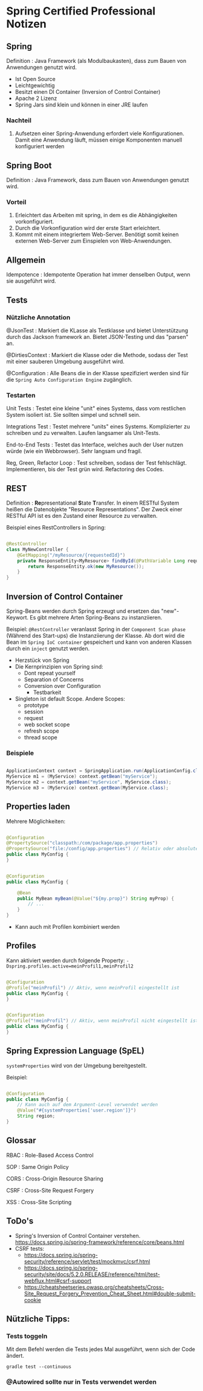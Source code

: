 # Spring Certified Professional Notizen

## Spring

Definition
: Java Framework (als Modulbaukasten), dass zum Bauen von Anwendungen genutzt wird.

- Ist Open Source
- Leichtgewichtig
- Besitzt einen DI Container (Inversion of Control Container)
- Apache 2 Lizenz
- Spring Jars sind klein und können in einer JRE laufen

### Nachteil

1. Aufsetzen einer Spring-Anwendung erfordert viele Konfigurationen. Damit eine Anwendung läuft, müssen einige
   Komponenten manuell konfiguriert werden

## Spring Boot

Definition
: Java Framework, dass zum Bauen von Anwendungen genutzt wird.

### Vorteil

1. Erleichtert das Arbeiten mit spring, in dem es die Abhängigkeiten vorkonfiguriert.
2. Durch die Vorkonfiguration wird der erste Start erleichtert.
3. Kommt mit einem integriertem Web-Server. Benötigt somit keinen externen Web-Server zum Einspielen von
   Web-Anwendungen.

## Allgemein

Idempotence
: Idempotente Operation hat immer denselben Output, wenn sie ausgeführt wird.

## Tests

### Nützliche Annotation

@JsonTest
: Markiert die KLasse als Testklasse und bietet Unterstützung durch das Jackson framework an. Bietet JSON-Testing und
das "parsen" an.

@DirtiesContext
: Markiert die Klasse oder die Methode, sodass der Test mit einer sauberen Umgebung ausgeführt wird.

@Configuration
: Alle Beans die in der Klasse spezifiziert werden sind für die `Spring Auto Configuration Engine` zugänglich.

### Testarten

Unit Tests
: Testet eine kleine "unit" eines Systems, dass vom restlichen System isoliert ist. Sie sollten simpel und schnell sein.

Integrations Test
: Testet mehrere "units" eines Systems. Komplizierter zu schreiben und zu verwalten. Laufen langsamer als Unit-Tests.

End-to-End Tests
: Testet das Interface, welches auch der User nutzen würde (wie ein Webbrowser). Sehr langsam und fragil.

Reg, Green, Refactor Loop
: Test schreiben, sodass der Test fehlschlägt. Implementieren, bis der Test grün wird. Refactoring des Codes.

## REST

Definition
: **Re**presentational **S**tate **T**ransfer. In einem RESTful System heißen die Datenobjekte "Resource
Representations". Der Zweck einer RESTful API ist es den Zustand einer Resource zu verwalten.

Beispiel eines RestControllers in Spring:

```java

@RestController
class MyNewController {
    @GetMapping("/myResource/{requestedId}")
    private ResponseEntity<MyResource> findById(@PathVariable Long requestedId) {
        return ResponseEntity.ok(new MyResource());
    }
}
```

## Inversion of Control Container

Spring-Beans werden durch Spring erzeugt und ersetzen das "new"-Keywort. Es gibt mehrere Arten Spring-Beans zu
instanziieren.

Beispiel:
`@RestController` veranlasst Spring in der `Component Scan phase` (Während des Start-ups) die Instanziierung der Klasse.
Ab dort wird die Bean im `Spring IoC container` gespeichert und kann von anderen Klassen durch ein `inject` genutzt
werden.

- Herzstück von Spring
- Die Kernprinzipien von Spring sind:
    - Dont repeat yourself
  - Separation of Concerns
  - Conversion over Configuration
      - Testbarkeit
- Singleton ist default Scope. Andere Scopes:
    - prototype
    - session
    - request
    - web socket scope
    - refresh scope
    - thread scope

### Beispiele

```java

ApplicationContext context = SpringApplication.run(ApplicationConfig.class);
MyService m1 = (MyService) context.getBean("myService");
MyService m2 = context.getBean("myService", MyService.class);
MyService m3 = (MyService) context.getBean(MyService.class);

```

## Properties laden

Mehrere Möglichkeiten:

```Java

@Configuration
@PropertySource("classpath:/com/package/app.properties")
@PropertySource("file:/config/app.properties") // Relativ oder absoluter Pfad
public class MyConfig {
}
```

```Java

@Configuration
public class MyConfig {

    @Bean
    public MyBean myBean(@Value("${my.prop}") String myProp) {
        // ...
    }
}
```

- Kann auch mit Profilen kombiniert werden

## Profiles

Kann aktiviert werden durch folgende Property: `-Dspring.profiles.active=meinProfil1,meinProfil2`

```Java

@Configuration
@Profile("meinProfil") // Aktiv, wenn meinProfil eingestellt ist
public class MyConfig {
}
```

```Java

@Configuration
@Profile("!meinProfil") // Aktiv, wenn meinProfil nicht eingestellt ist
public class MyConfig {
}
```

## Spring Expression Language (SpEL)

`systemProperties` wird von der Umgebung bereitgestellt.

Beispiel:

```Java

@Configuration
public class MyConfig {
    // Kann auch auf dem Argument-Level verwendet werden
    @Value("#{systemProperties['user.region']}")
    String region;
}
```

## Glossar

RBAC
: Role-Based Access Control

SOP
: Same Origin Policy

CORS
: Cross-Origin Resource Sharing

CSRF
: Cross-Site Request Forgery

XSS
: Cross-Site Scripting

## ToDo's

- Spring's Inversion of Control Container verstehen. https://docs.spring.io/spring-framework/reference/core/beans.html
- CSRF tests:
    - https://docs.spring.io/spring-security/reference/servlet/test/mockmvc/csrf.html
    - https://docs.spring.io/spring-security/site/docs/5.2.0.RELEASE/reference/html/test-webflux.html#csrf-support
    - https://cheatsheetseries.owasp.org/cheatsheets/Cross-Site_Request_Forgery_Prevention_Cheat_Sheet.html#double-submit-cookie

## Nützliche Tipps:

### Tests toggeln

Mit dem Befehl werden die Tests jedes Mal ausgeführt, wenn sich der Code ändert.

``` shell
gradle test --continuous
```

### @Autowired sollte nur in Tests verwendet werden

